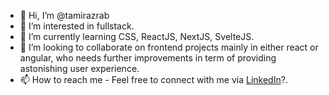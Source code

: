 - 👋 Hi, I’m @tamirazrab
- 👀 I’m interested in fullstack.
- 🌱 I’m currently learning CSS, ReactJS, NextJS, SvelteJS.
- 💞️ I’m looking to collaborate on frontend projects mainly in either react or angular, who needs further improvements in term of providing astonishing user experience.
- 📫 How to reach me - Feel free to connect with me via [LinkedIn](https://www.linkedin.com/in/tamirazrab/)?.

<!---
tamirazrab/tamirazrab is a ✨ special ✨ repository because its `README.md` (this file) appears on your GitHub profile.
You can click the Preview link to take a look at your changes.
--->
